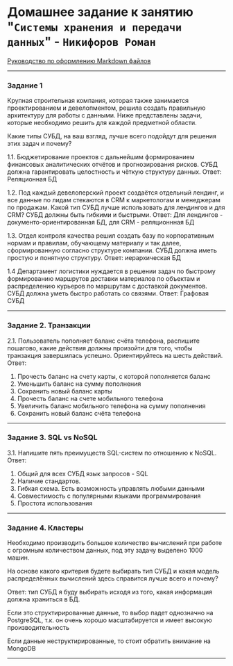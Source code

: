 # Домашнее задание к занятию "`Системы хранения и передачи данных`" - `Никифоров Роман`

[Руководство по оформлению Markdown файлов](https://gist.github.com/Jekins/2bf2d0638163f1294637#Code)

---

### Задание 1

Крупная строительная компания, которая также занимается проектированием и девелопментом, решила создать правильную архитектуру для работы с данными. Ниже представлены задачи, которые необходимо решить для каждой предметной области.

Какие типы СУБД, на ваш взгляд, лучше всего подойдут для решения этих задач и почему?

1.1. Бюджетирование проектов с дальнейшим формированием финансовых аналитических отчётов и прогнозирования рисков. СУБД должна гарантировать целостность и чёткую структуру данных.
Ответ: Реляционная БД

1.2. Под каждый девелоперский проект создаётся отдельный лендинг, и все данные по лидам стекаются в CRM к маркетологам и менеджерам по продажам. Какой тип СУБД лучше использовать для лендингов и для CRM? СУБД должны быть гибкими и быстрыми.
Ответ: Для лендингов - документо-ориентированная БД, для CRM - реляционнная БД

1.3. Отдел контроля качества решил создать базу по корпоративным нормам и правилам, обучающему материалу и так далее, сформированную согласно структуре компании. СУБД должна иметь простую и понятную структуру.
Ответ: иерархическая БД

1.4 Департамент логистики нуждается в решении задач по быстрому формированию маршрутов доставки материалов по объектам и распределению курьеров по маршрутам с доставкой документов. СУБД должна уметь быстро работать со связями.
Ответ: Графовая СУБД

---

### Задание 2. Транзакции

2.1. Пользователь пополняет баланс счёта телефона, распишите пошагово, какие действия должны произойти для того, чтобы транзакция завершилась успешно. Ориентируйтесь на шесть действий.
Ответ: 
1.  Прочесть баланс на счету карты, с которой пополняется баланс
2.  Уменьшить баланс на сумму пополнения
3.  Сохранить новый баланс карты
4.  Прочесть баланс на счете мобильного телефона
5.  Увеличить баланс мобильного телефона на сумму пополнения
6.  Сохранить новый баланс счёта телефона

---

### Задание 3. SQL vs NoSQL

3.1. Напишите пять преимуществ SQL-систем по отношению к NoSQL.
Ответ: 
1. Общий для всех СУБД язык запросов - SQL
2. Наличие стандартов. 
3. Гибкая схема. Есть возможность управлять любыми данными
4. Совместимость с популярными языками программирования
5. Простота использования

---

### Задание 4. Кластеры

Необходимо производить большое количество вычислений при работе с огромным количеством данных, под эту задачу выделено 1000 машин.

На основе какого критерия будете выбирать тип СУБД и какая модель распределённых вычислений здесь справится лучше всего и почему?

Ответ: тип СУБД я буду выбирать исходя из того, какая информация должна храниться в БД.

Если это структирированные данные, то выбор падет однозначно на PostgreSQL, т.к. он очень хорошо масштабируется и имеет высокую производительность

Если данные неструктирированные, то стоит обратить внимание на MongoDB

---


